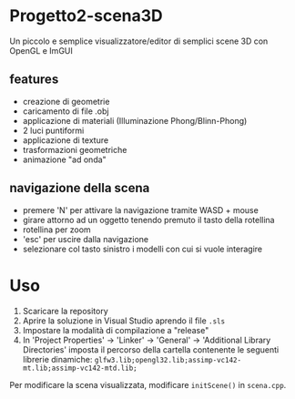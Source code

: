 # Progetto2-scena3D
Un piccolo e semplice visualizzatore/editor di semplici scene 3D con OpenGL e ImGUI

## features
- creazione di geometrie
- caricamento di file .obj
- applicazione di materiali (Illuminazione Phong/Blinn-Phong)
- 2 luci puntiformi
- applicazione di texture
- trasformazioni geometriche
- animazione "ad onda"

## navigazione della scena
- premere 'N' per attivare la navigazione tramite WASD + mouse
- girare attorno ad un oggetto tenendo premuto il tasto della rotellina
- rotellina per zoom
- 'esc' per uscire dalla navigazione
- selezionare col tasto sinistro i modelli con cui si vuole interagire

# Uso
1. Scaricare la repository
2. Aprire la soluzione in Visual Studio aprendo il file `.sls`
3. Impostare la modalità di compilazione a "release"
4. In 'Project Properties' -> 'Linker' -> 'General' -> 'Additional Library Directories' imposta il percorso della cartella contenente le seguenti librerie dinamiche: `glfw3.lib;opengl32.lib;assimp-vc142-mt.lib;assimp-vc142-mtd.lib;`

Per modificare la scena visualizzata, modificare `initScene()` in `scena.cpp`.
